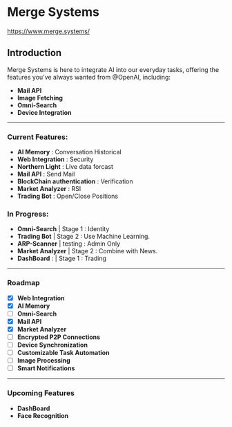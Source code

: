 # Merge Systems

https://www.merge.systems/

## Introduction

Merge Systems is here to integrate AI into our everyday tasks, offering the features you’ve always wanted from @OpenAI, including:

- **Mail API**
- **Image Fetching**
- **Omni-Search**
- **Device Integration**

---

### Current Features:

- **AI Memory**                 : Conversation Historical
- **Web Integration**           : Security
- **Northern Light**            : Live data forcast
- **Mail API**                  : Send Mail
- **BlockChain authentication** : Verification
- **Market Analyzer**           : RSI
- **Trading Bot**               : Open/Close Positions

### In Progress:

- **Omni-Search**     | Stage 1  : Identity
- **Trading Bot**     | Stage 2  : Use Machine Learning.
- **ARP-Scanner**     | testing  : Admin Only
- **Market Analyzer** | Stage 2  : Combine with News.
- **DashBoard** :     | Stage 1  : Trading

---

### Roadmap

- [x] **Web Integration**
- [x] **AI Memory**
- [ ] **Omni-Search**
- [x] **Mail API**
- [x] **Market Analyzer**
- [ ] **Encrypted P2P Connections**
- [ ] **Device Synchronization**
- [ ] **Customizable Task Automation**
- [ ] **Image Processing**
- [ ] **Smart Notifications**

---

### Upcoming Features

- **DashBoard**
- **Face Recognition**
